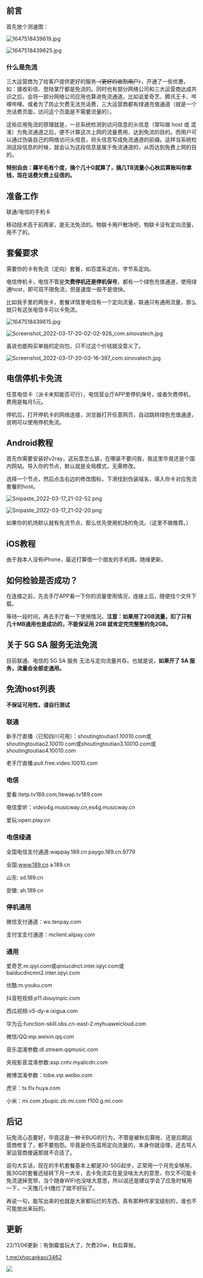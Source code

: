 ## 前言

首先放个测速图：

![1647518439619.jpg](https://s3-jp-ap-3.040407.xyz/oss/photos/1647518439619.jpg)

![1647518439625.jpg](https://s3-jp-ap-3.040407.xyz/oss/photos/1647518439625.jpg)

### **什么是免流**

三大运营商为了给客户提供更好的服务~~（更好的收割用户）~~，开通了一些优惠，如：接收彩信、登陆掌厅都是免流的。同时也有部分网络公司和三大运营商达成共识之后，会将一部分网络公司应用也算进免流通道。比如说爱奇艺、腾讯王卡、哔哩哔哩。或者为了防止欠费无法充话费，三大运营商都有绿通充值通道（就是一个充话费页面，访问这个页面是不需要流量的）。

这些应用免流的原理就是，一旦系统检测到访问信息的头信息（常叫做 host 或 混淆）为免流通道之后，便不计算这次上网的流量费用，达到免流的目的。而用户可以通过伪装自己的网络访问头信息，将头信息写成免流通道的前缀。这样当系统检测这段信息的时候，就会认为这段信息是属于免流通道的，从而达到免费上网的目的。

**特别自由：薅羊毛有个度，搞个几十G就算了，搞几TB流量小心秋后算账叫你拿钱，现在话费欠费上征信的。**



## 准备工作

联通/电信的手机卡

移动技术高于前两家，是无法免流的。物联卡用户散场吧，物联卡没有定向流量，用不了的。

## 套餐要求

需要你的卡有免流（定向）套餐，如百度系定向，字节系定向。

电信停机卡，电信不管是**欠费停机还是停机保号**，都有一个绿色充值通道，使用绿通host，即可双不限免流，但是速度一般不是很快。

比如我手里的两张卡，套餐详情里电信有一个定向流量，联通只有通用流量，那么就只有这张电信卡可以卡免流。

![1647518439615.jpg](https://s3-jp-ap-3.040407.xyz/oss/photos/1647518439615.jpg)

![Screenshot_2022-03-17-20-02-02-926_com.sinovatech.jpg](https://s3-jp-ap-3.040407.xyz/oss/photos/Screenshot_2022-03-17-20-02-02-926_com.sinovatech.jpg)

虽说也能购买单独的定向包，只不过这个价钱就没意义了。

![Screenshot_2022-03-17-20-03-16-397_com.sinovatech.jpg](https://s3-jp-ap-3.040407.xyz/oss/photos/Screenshot_2022-03-17-20-03-16-397_com.sinovatech.jpg)

## **电信停机卡免流**

任意电信卡（派卡未知能否可行），电信营业厅APP里停机保号，或者欠费停机，费用是每月5元。

停机后，打开停机卡的网络连接，浏览器打开任意网页，自动跳转绿色充值通道，说明可以使用停机免流。

## Android教程

首先你需要安装好v2ray，这玩意怎么装，在哪装不要问我，我这里毕竟还是个国内网站。导入你的节点，默认就是全局模式，无需修改。

选择一个节点，然后点击右边的修改图标，下滑找到伪装域名，填入你卡对应免流套餐的host。

![Snipaste_2022-03-17_21-02-52.png](https://s3-jp-ap-3.040407.xyz/oss/photos/Snipaste_2022-03-17_21-02-52.png)

![Snipaste_2022-03-17_21-02-20.png](https://s3-jp-ap-3.040407.xyz/oss/photos/Snipaste_2022-03-17_21-02-20.png)

如果你的机场默认就有免流节点，那么优先使用机场的免流。（这里不做推荐。）

## iOS教程

由于我本人没有iPhone，最近打算借一个朋友的手机搞，随缘更新。

## 如何检验是否成功？

在连接之前，先去手厅APP看一下你的流量使用情况，连接上后，随便找个文件下载。

等待一段时间，再去手厅看一下使用情况。**注意：如果用了2GB流量，扣了只有几十MB通用也是成功的，不能保证用 2GB 就肯定完完整整的免2GB。**

## **关于 5G SA 服务无法免流**

目前联通、电信的 5G SA 服务 无法与定向流量共存。也就是说，**如果开了 SA 服务，流量会全部走通用。**

## 免流host列表

**不保证可用性，请自行测试**

### 联通

新手厅直播（已知四川可用）：shoutingtoutiao1.10010.com或shoutingtoutiao2.10010.com或shoutingtoutiao3.10010.com或shoutingtoutiao4.10010.com

老手厅直播:pull.free.video.10010.com 


### 电信

爱看:ltetp.tv189.com,ltewap.tv189.com 

电信爱听：video4g.musicway.cn,es4g.musicway.cn 

爱玩:open.play.cn

### 电信绿通

全国电信支付通道:wappay.189.cn paygo.189.cn:9779 

全国:www.189.cn a.189.cn

山东: sd.189.cn 

安徽: ah.189.cn 

### 停机通用

微信支付通道：wx.tenpay.com 

支付宝支付通道：mclient.alipay.com

### 通用

爱奇艺:m.qiyi.com或qiniucdnct.inter.iqiyi.com或baiducdncmn2.inter.iqiyi.com

优酷:m.youku.com 

抖音短视频:p11.douyinpic.com 

西瓜视频:v5-dy-e.ixigua.com 

华为云:function-skill.obs.cn-east-2.myhuaweicloud.com 

微信/QQ:mp.weixin.qq.com 

音乐混淆参数:dl.stream.qqmusic.com 

央视影音混淆参数:asp.cntv.myalicdn.com 

微博混淆参数：tobe.vip.weibo.com 

虎牙：tx.flv.huya.com 

小米：mi.com zbupic.zb.mi.com f100.g.mi.com

## 后记

玩免流心态要好，毕竟这是一种卡BUG的行为，不管是被秋后算账、还是后期运营商修复了，都不要抱怨。毕竟是你先滥用定向流量的，本身你就没理，还去骂人家运营商傻逼那就不合适了。

说句大实话，现在的手机套餐基本上都是30-50G起步，正常用一个月完全够用，我30G的套餐还结转下月一大半，去卡免流实在是没啥太大的意思，你又不可能卡免流退掉宽带，当个随身WIFI也没啥大意思，所以说还是建议学会了应急时候用一下，一天撸几十t撸烂了就不好玩了。

再说一句，能写出来的也就是大家都玩烂的东西，真有那种传家宝级别的，谁也不可能放出来玩的。

## 更新

22/11/06更新：有倒霉蛋玩大了，欠费20w，秋后算账。 

[t.me/xhqcankao/3462](https://t.me/xhqcankao/3462)

![](https://s3-jp-ap-3.040407.xyz/oss/photos/6062174441284153640_120.jpg)